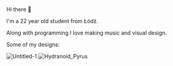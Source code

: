 Hi there 👋

I'm a 22 year old student from Łódź.

Along with programming I love making music and visual design.

Some of my designs:

![Untitled-1](https://user-images.githubusercontent.com/73279204/208081152-cc31f8e0-4cc9-41b4-a035-57143030162e.png)
![Hydranoid_Pyrus](https://user-images.githubusercontent.com/73279204/208081455-d7ae65b7-0547-43cb-b1bf-337dfcaf047e.png)


